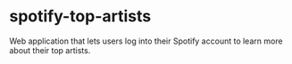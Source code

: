 # spotify-top-artists
Web application that lets users log into their Spotify account to learn more about their top artists.
